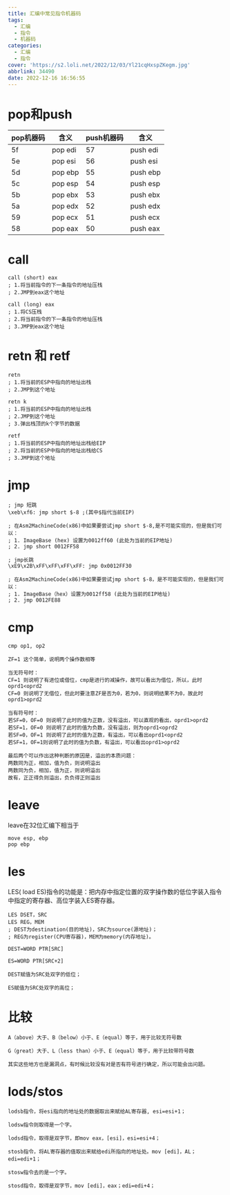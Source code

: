 ```yaml
---
title: 汇编中常见指令机器码
tags:
  - 汇编
  - 指令
  - 机器码
categories:
  - 汇编
  - 指令
cover: 'https://s2.loli.net/2022/12/03/Yl21cqHxspZKegm.jpg'
abbrlink: 34490
date: 2022-12-16 16:56:55
---
```


# pop和push

| pop机器码 | 含义 | push机器码 | 含义 |
| -- | -- | -- | -- |
| 5f | pop edi | 57 | push edi |
| 5e | pop esi | 56 | push esi |
| 5d | pop ebp | 55 | push ebp |
| 5c | pop esp | 54 | push esp |
| 5b | pop ebx | 53 | push ebx |
| 5a | pop edx | 52 | push edx |
| 59 | pop ecx | 51 | push ecx |
| 58 | pop eax | 50 | push eax |


# call 
```x86asm
call (short) eax
; 1.将当前指令的下一条指令的地址压栈
; 2.JMP到eax这个地址
```

```x86asm
call (long) eax
; 1.将CS压栈
; 2.将当前指令的下一条指令的地址压栈
; 3.JMP到eax这个地址
```

# retn 和 retf
```x86asm
retn
; 1.将当前的ESP中指向的地址出栈
; 2.JMP到这个地址
```

```x86asm
retn k
; 1.将当前的ESP中指向的地址出栈
; 2.JMP到这个地址
; 3.弹出栈顶的k个字节的数据
```

```x86asm
retf
; 1.将当前的ESP中指向的地址出栈给EIP
; 2.将当前的ESP中指向的地址出栈给CS
; 3.JMP到这个地址
```

# jmp

```x86asm
; jmp 短跳
\xeb\xf6: jmp short $-8 ;(其中$指代当前EIP)

; 在Asm2MachineCode(x86)中如果要尝试jmp short $-8,是不可能实现的，但是我们可以：
; 1. ImageBase (hex) 设置为0012ff60 (此处为当前的EIP地址)
; 2. jmp short 0012FF58
```

```x86asm
; jmp长跳
\xE9\x2B\xFF\xFF\xFF\xFF: jmp 0x0012FF30

; 在Asm2MachineCode(x86)中如果要尝试jmp short $-8，是不可能实现的，但是我们可以：
; 1. ImageBase（hex）设置为0012ff58 (此处为当前的EIP地址)
; 2. jmp 0012FE88
```

# cmp
```x86asm
cmp op1, op2
```

```
ZF=1 这个简单，说明两个操作数相等

当无符号时：
CF=1 则说明了有进位或借位，cmp是进行的减操作，故可以看出为借位，所以，此时oprd1<oprd2
CF=0 则说明了无借位，但此时要注意ZF是否为0，若为0，则说明结果不为0，故此时oprd1>oprd2

当有符号时：
若SF=0，OF=0 则说明了此时的值为正数，没有溢出，可以直观的看出，oprd1>oprd2
若SF=1，OF=0 则说明了此时的值为负数，没有溢出，则为oprd1<oprd2
若SF=0，OF=1 则说明了此时的值为正数，有溢出，可以看出oprd1<oprd2
若SF=1，OF=1则说明了此时的值为负数，有溢出，可以看出oprd1>oprd2

最后两个可以作出这种判断的原因是，溢出的本质问题：
两数同为正，相加，值为负，则说明溢出
两数同为负，相加，值为正，则说明溢出
故有，正正得负则溢出，负负得正则溢出
```

# leave
leave在32位汇编下相当于
```x86asm
move esp, ebp
pop ebp
```

# les
LES( load ES)指令的功能是：把内存中指定位置的双字操作数的低位字装入指令中指定的寄存器、高位字装入ES寄存器。
```x86asm
LES DSET，SRC
LES REG，MEM
; DEST为destination(目的地址)，SRC为source(源地址)；
; REG为register(CPU寄存器)，MEM为memory(内存地址)。
```

```
DEST=WORD PTR[SRC]

ES=WORD PTR[SRC+2]

DEST赋值为SRC处双字的低位；

ES赋值为SRC处双字的高位；
```

# 比较
```
A（above）大于、B（below）小于、E（equal）等于，用于比较无符号数

G（great）大于、L（less than）小于、E（equal）等于，用于比较带符号数

其实这些地方也是漏洞点，有时候比较没有对是否有符号进行确定，所以可能会出问题。
```

# lods/stos
```
lodsb指令，将esi指向的地址处的数据取出来赋给AL寄存器, esi=esi+1；

lodsw指令则取得是一个字。

lodsd指令，取得是双字节，即mov eax，[esi]，esi=esi+4；

stosb指令，将AL寄存器的值取出来赋给edi所指向的地址处。mov [edi]，AL；edi=edi+1；

stosw指令去的是一个字。

stosd指令，取得是双字节，mov [edi]，eax；edi=edi+4；
```